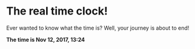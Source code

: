 # The real time clock!

Ever wanted to know what the time is? Well, your journey is about to end!

**The time is Nov 12, 2017, 13:24**
